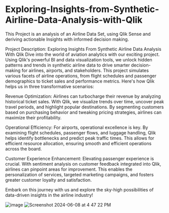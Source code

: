 # Exploring-Insights-from-Synthetic-Airline-Data-Analysis-with-Qlik
This Project is an analysis of an Airline Data Set, using Qlik Sense and deriving actionable Insights with informed decision making.

Project Description: Exploring Insights From Synthetic Airline Data Analysis With Qlik Dive into the world of aviation analytics with our exciting project. Using Qlik's powerful BI and data visualization tools, we unlock hidden patterns and trends in synthetic airline data to drive smarter decision-making for airlines, airports, and stakeholders. This project simulates various facets of airline operations, from flight schedules and passenger demographics to ticket sales and performance metrics. Here's how Qlik helps us in three transformative scenarios:

Revenue Optimization: Airlines can turbocharge their revenue by analyzing historical ticket sales. With Qlik, we visualize trends over time, uncover peak travel periods, and highlight popular destinations. By segmenting customers based on purchasing behavior and tweaking pricing strategies, airlines can maximize their profitability.

Operational Efficiency: For airports, operational excellence is key. By examining flight schedules, passenger flows, and luggage handling, Qlik helps identify bottlenecks and predict peak traffic times. This allows for efficient resource allocation, ensuring smooth and efficient operations across the board.

Customer Experience Enhancement: Elevating passenger experience is crucial. With sentiment analysis on customer feedback integrated into Qlik, airlines can pinpoint areas for improvement. This enables the personalization of services, targeted marketing campaigns, and fosters greater customer loyalty and satisfaction.

Embark on this journey with us and explore the sky-high possibilities of data-driven insights in the airline industry!

![image](https://github.com/disha164/Exploring-Insights-from-Synthetic-Airline-Data-Analysis-with-Qlik/assets/164503121/47ecc8ab-241e-4a7d-9384-ac8552b98129)
![Screenshot 2024-06-08 at 4 47 22 PM](https://github.com/disha164/Exploring-Insights-from-Synthetic-Airline-Data-Analysis-with-Qlik/assets/164503121/58b76e72-8ef1-4831-97a5-1ce3e51fd713)
